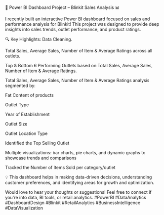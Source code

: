 🚀 Power BI Dashboard Project – Blinkit Sales Analysis 📊

I recently built an interactive Power BI dashboard focused on sales and performance analysis for Blinkit! This project was designed to provide deep insights into sales trends, outlet performance, and product ratings.

🔍 Key Highlights:
Data Cleaning. 

Total Sales, Average Sales, Number of Item & Average Ratings across all outlets.

Top & Bottom 6 Performing Outlets based on Total Sales, Average Sales, Number of Item & Average Ratings.

Total Sales, Average Sales, Number of Item & Average Ratings analysis segmented by:

Fat Content of products

Outlet Type

Year of Establishment

Outlet Size

Outlet Location Type

Identified the Top Selling Outlet

Multiple visualizations: bar charts, pie charts, and dynamic graphs to showcase trends and comparisons

Tracked the Number of Items Sold per category/outlet

💡 This dashboard helps in making data-driven decisions, understanding customer preferences, and identifying areas for growth and optimization.

Would love to hear your thoughts or suggestions! Feel free to connect if you're into data, BI tools, or retail analytics. #PowerBI #DataAnalytics #DashboardDesign #Blinkit #RetailAnalytics #BusinessIntelligence #DataVisualization
